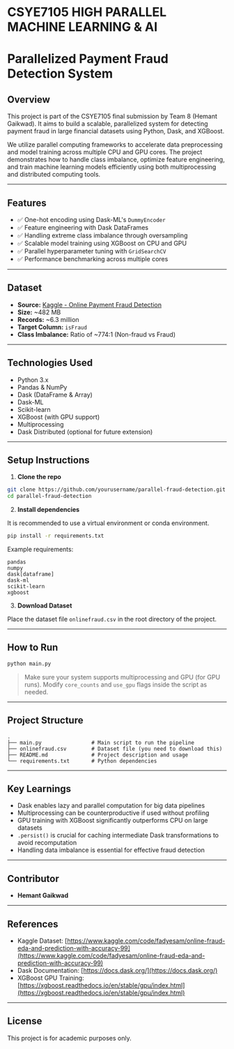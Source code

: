 # CSYE7105 HIGH PARALLEL MACHINE LEARNING & AI 
# Parallelized Payment Fraud Detection System

## Overview

This project is part of the CSYE7105 final submission by Team 8 (Hemant Gaikwad). It aims to build a scalable, parallelized system for detecting payment fraud in large financial datasets using Python, Dask, and XGBoost.

We utilize parallel computing frameworks to accelerate data preprocessing and model training across multiple CPU and GPU cores. The project demonstrates how to handle class imbalance, optimize feature engineering, and train machine learning models efficiently using both multiprocessing and distributed computing tools.

---

## Features

- ✅ One-hot encoding using Dask-ML's `DummyEncoder`
- ✅ Feature engineering with Dask DataFrames
- ✅ Handling extreme class imbalance through oversampling
- ✅ Scalable model training using XGBoost on CPU and GPU
- ✅ Parallel hyperparameter tuning with `GridSearchCV`
- ✅ Performance benchmarking across multiple cores

---

## Dataset

- **Source:** [Kaggle - Online Payment Fraud Detection](https://www.kaggle.com/datasets/fadyesam/online-fraud-detection)
- **Size:** ~482 MB
- **Records:** ~6.3 million
- **Target Column:** `isFraud`
- **Class Imbalance:** Ratio of ~774:1 (Non-fraud vs Fraud)

---

## Technologies Used

- Python 3.x
- Pandas & NumPy
- Dask (DataFrame & Array)
- Dask-ML
- Scikit-learn
- XGBoost (with GPU support)
- Multiprocessing
- Dask Distributed (optional for future extension)

---

## Setup Instructions

1. **Clone the repo**

```bash
git clone https://github.com/yourusername/parallel-fraud-detection.git
cd parallel-fraud-detection
````

2. **Install dependencies**

It is recommended to use a virtual environment or conda environment.

```bash
pip install -r requirements.txt
```

Example requirements:

```text
pandas
numpy
dask[dataframe]
dask-ml
scikit-learn
xgboost
```

3. **Download Dataset**

Place the dataset file `onlinefraud.csv` in the root directory of the project.

---

## How to Run

```bash
python main.py
```

> Make sure your system supports multiprocessing and GPU (for GPU runs). Modify `core_counts` and `use_gpu` flags inside the script as needed.

---

## Project Structure

```text
.
├── main.py                # Main script to run the pipeline
├── onlinefraud.csv        # Dataset file (you need to download this)
├── README.md              # Project description and usage
└── requirements.txt       # Python dependencies
```

---

## Key Learnings

* Dask enables lazy and parallel computation for big data pipelines
* Multiprocessing can be counterproductive if used without profiling
* GPU training with XGBoost significantly outperforms CPU on large datasets
* `.persist()` is crucial for caching intermediate Dask transformations to avoid recomputation
* Handling data imbalance is essential for effective fraud detection

---

## Contributor

* **Hemant Gaikwad**


---

## References

* Kaggle Dataset: [https://www.kaggle.com/code/fadyesam/online-fraud-eda-and-prediction-with-accuracy-99](https://www.kaggle.com/code/fadyesam/online-fraud-eda-and-prediction-with-accuracy-99)
* Dask Documentation: [https://docs.dask.org/](https://docs.dask.org/)
* XGBoost GPU Training: [https://xgboost.readthedocs.io/en/stable/gpu/index.html](https://xgboost.readthedocs.io/en/stable/gpu/index.html)

---

## License

This project is for academic purposes only.


```
